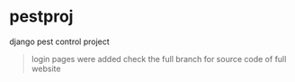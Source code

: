 # pestproj
django pest control project
> login pages were added
> check the full branch for source code of full website

